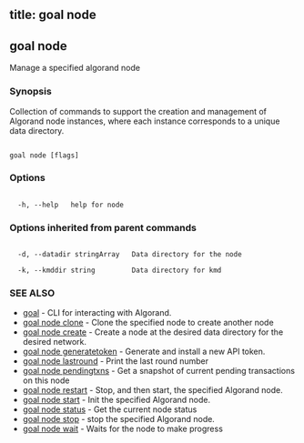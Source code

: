 title: goal node
---
## goal node



Manage a specified algorand node



### Synopsis



Collection of commands to support the creation and management of Algorand node instances, where each instance corresponds to a unique data directory.



```

goal node [flags]

```



### Options



```

  -h, --help   help for node

```



### Options inherited from parent commands



```

  -d, --datadir stringArray   Data directory for the node

  -k, --kmddir string         Data directory for kmd

```



### SEE ALSO



* [goal](../../../goal/goal/)	 - CLI for interacting with Algorand.
* [goal node clone](../clone/)	 - Clone the specified node to create another node
* [goal node create](../create/)	 - Create a node at the desired data directory for the desired network.
* [goal node generatetoken](../generatetoken/)	 - Generate and install a new API token.
* [goal node lastround](../lastround/)	 - Print the last round number
* [goal node pendingtxns](../pendingtxns/)	 - Get a snapshot of current pending transactions on this node
* [goal node restart](../restart/)	 - Stop, and then start, the specified Algorand node.
* [goal node start](../start/)	 - Init the specified Algorand node.
* [goal node status](../status/)	 - Get the current node status
* [goal node stop](../stop/)	 - stop the specified Algorand node.
* [goal node wait](../wait/)	 - Waits for the node to make progress



